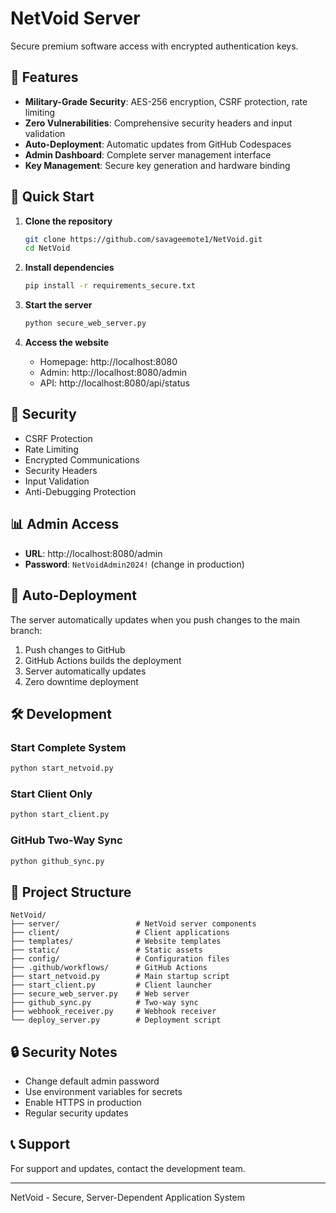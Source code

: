 # NetVoid Server

Secure premium software access with encrypted authentication keys.

## 🚀 Features

- **Military-Grade Security**: AES-256 encryption, CSRF protection, rate limiting
- **Zero Vulnerabilities**: Comprehensive security headers and input validation
- **Auto-Deployment**: Automatic updates from GitHub Codespaces
- **Admin Dashboard**: Complete server management interface
- **Key Management**: Secure key generation and hardware binding

## 🔧 Quick Start

1. **Clone the repository**
   ```bash
   git clone https://github.com/savageemote1/NetVoid.git
   cd NetVoid
   ```

2. **Install dependencies**
   ```bash
   pip install -r requirements_secure.txt
   ```

3. **Start the server**
   ```bash
   python secure_web_server.py
   ```

4. **Access the website**
   - Homepage: http://localhost:8080
   - Admin: http://localhost:8080/admin
   - API: http://localhost:8080/api/status

## 🔐 Security

- CSRF Protection
- Rate Limiting
- Encrypted Communications
- Security Headers
- Input Validation
- Anti-Debugging Protection

## 📊 Admin Access

- **URL**: http://localhost:8080/admin
- **Password**: `NetVoidAdmin2024!` (change in production)

## 🔄 Auto-Deployment

The server automatically updates when you push changes to the main branch:

1. Push changes to GitHub
2. GitHub Actions builds the deployment
3. Server automatically updates
4. Zero downtime deployment

## 🛠️ Development

### Start Complete System
```bash
python start_netvoid.py
```

### Start Client Only
```bash
python start_client.py
```

### GitHub Two-Way Sync
```bash
python github_sync.py
```

## 📁 Project Structure

```
NetVoid/
├── server/                 # NetVoid server components
├── client/                 # Client applications
├── templates/              # Website templates
├── static/                 # Static assets
├── config/                 # Configuration files
├── .github/workflows/      # GitHub Actions
├── start_netvoid.py        # Main startup script
├── start_client.py         # Client launcher
├── secure_web_server.py    # Web server
├── github_sync.py          # Two-way sync
├── webhook_receiver.py     # Webhook receiver
└── deploy_server.py        # Deployment script
```

## 🔒 Security Notes

- Change default admin password
- Use environment variables for secrets
- Enable HTTPS in production
- Regular security updates

## 📞 Support

For support and updates, contact the development team.

---
NetVoid - Secure, Server-Dependent Application System
